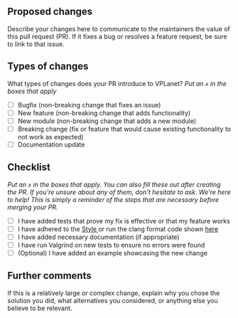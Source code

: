 ## Proposed changes

Describe your changes here to communicate to the maintainers the value of this pull request (PR). If it fixes a bug or resolves a feature request, be sure to link to that issue.

## Types of changes

What types of changes does your PR introduce to VPLanet?
_Put an `x` in the boxes that apply_

- [ ] Bugfix (non-breaking change that fixes an issue)
- [ ] New feature (non-breaking change that adds functionality)
- [ ] New module (non-breaking change that adds a new module)
- [ ] Breaking change (fix or feature that would cause existing functionality to not work as expected)
- [ ] Documentation update 

## Checklist

_Put an `x` in the boxes that apply. You can also fill these out after creating the PR. If you're unsure about any of them, don't hesitate to ask. We're here to help! This is simply a reminder of the steps that are necessary before merging your PR._

- [ ] I have added tests that prove my fix is effective or that my feature works
- [ ] I have adhered to the [Style ](https://virtualplanetarylaboratory.github.io/vplanet/StyleGuide.html) or run the clang format code shown [here](https://virtualplanetarylaboratory.github.io/vplanet/StyleGuide.html#c-code-formatting)
- [ ] I have added necessary documentation (if appropriate)
- [ ] I have run Valgrind on new tests to ensure no errors were found
- [ ] (Optional) I have added an example showcasing the new change

## Further comments

If this is a relatively large or complex change, explain why you chose the solution you did, what alternatives you considered, or anything else you believe to be relevant.
